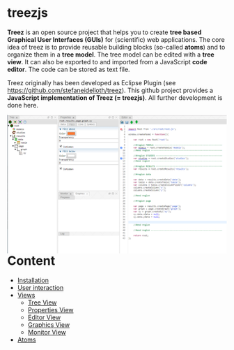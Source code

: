 # treezjs
**Treez** is an open source project that helps you to create **tree based Graphical User Interfaces (GUIs)** for (scientific) web applications. The core idea of treez is to provide reusable building blocks (so-called **atoms**) and to organize them in a **tree model**. The tree model can be edited with a **tree view**. It can also be exported to and imported from a JavaScript **code editor**. The code can be stored as text file. 

Treez originally has been developed as Eclipse Plugin (see https://github.com/stefaneidelloth/treez). This github project provides  a **JavaScript implementation of Treez (= treezjs)**. All further development is done here. 

<img align="right" width="650" src="./doc/images/treezjs.png">

# Content

* [Installation](doc/installation.md)
* [User interaction](doc/userInteraction.md)
* [Views](doc/views.md)
  * [Tree View](doc/views/treeView.md)
  * [Properties View](doc/views/propertiesView.md)
  * [Editor View](doc/views/editorView.md)
  * [Graphics View](doc/views/graphicsView.md)
  * [Monitor View](doc/views/monitorView.md)
* [Atoms](doc/atoms.md)

